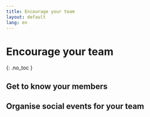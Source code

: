 ```yaml
---
title: Encourage your team
layout: default
lang: en
---
```


# Encourage your team
{: .no_toc }


## Get to know your members

## Organise social events for your team